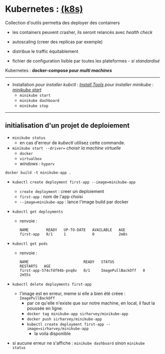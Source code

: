 # Kubernetes : [(k8s)](https://kubernetes.io/fr/)

Collection d'outils permetta des deployer des containers

- les containers peuvent crasher, ils seront relancés avec _health check_

- autoscaling (creer des replicas par exemple)
- distribue le traffic équitablement
- fichier de configuration lisible par toutes les plateformes - _si standardisé_

Kubernetes : **docker-compose pour _multi machines_**

---

- Installation
 _pour installer kubctl : [Install Tools](https://kubernetes.io/docs/tasks/tools/)_
_pour installer minikube  : [minikube start](https://minikube.sigs.k8s.io/docs/start)_
  - ```minikube start```
  - ```minikube dashboard```
  - ```minikube stop```

---

## initialisation d'un projet de deploiement

- ```minikube status```
  - en cas d'erreur de _kubectl_ utilisez cette commande.
- ```minikube start --driver=``` _choisir la machine virtuelle_
  - ```docker```
  - ```virtualbox```
  - _windows_ : ```hyperv```

```docker build -t minikube-app .```

- ```kubectl create deployment first-app --image=minikube-app```
  - ```create deployment``` : creer un deploiement
  - ```first-app``` : nom de l'app choisi
  - ```--image=minikube-app``` : lance l'image build par docker

- ```kubectl get deployments```

  - renvoie :

    ```shell
    NAME        READY   UP-TO-DATE   AVAILABLE   AGE
    first-app   0/1     1            0           2m8s
    ```

- ```kubectl get pods```

  - renvoie :

    ```shell
    NAME                         READY   STATUS             RESTARTS   AGE
    first-app-574cfdf94b-pnq8v   0/1     ImagePullBackOff   0          2m55s
    ```

- ```kubectl delete deployments first-app```
  - l'image est en erreur, meme si elle a bien été créee : `ImagePullBackOff`
    - par ce qu'elle n'existe que sur notre machine, en local, il faut la poussée en ligne:
    - ```docker tag minikube-app sirharvey/minikube-app```
    - ```docker push sirharvey/minikube-app```
    - ```kubectl create deployment first-app --image=sirharvey/minikube-app```
      - la voila disponible
- si aucune erreur ne s'affiche : ```minikube dashboard``` sinon ```minikube status```
